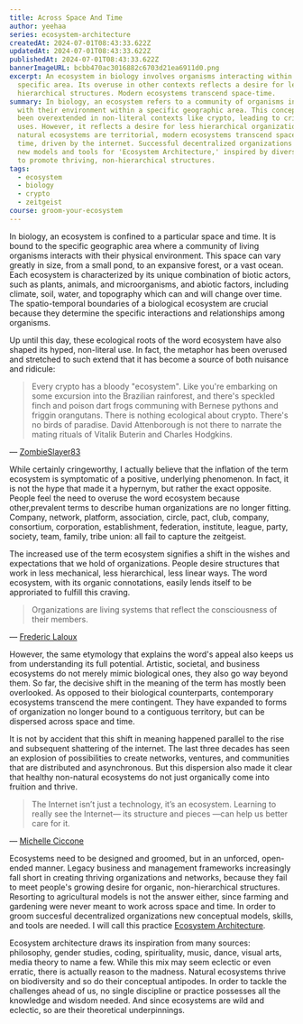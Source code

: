 ```yaml
---
title: Across Space And Time
author: yeehaa
series: ecosystem-architecture
createdAt: 2024-07-01T08:43:33.622Z
updatedAt: 2024-07-01T08:43:33.622Z
publishedAt: 2024-07-01T08:43:33.622Z
bannerImageURL: bcbb470ac3016882c6703d21ea6911d0.png
excerpt: An ecosystem in biology involves organisms interacting within a
  specific area. Its overuse in other contexts reflects a desire for less
  hierarchical structures. Modern ecosystems transcend space-time.
summary: In biology, an ecosystem refers to a community of organisms interacting
  with their environment within a specific geographic area. This concept has
  been overextended in non-literal contexts like crypto, leading to cringeworthy
  uses. However, it reflects a desire for less hierarchical organizations. While
  natural ecosystems are territorial, modern ecosystems transcend space and
  time, driven by the internet. Successful decentralized organizations require
  new models and tools for 'Ecosystem Architecture,' inspired by diverse fields
  to promote thriving, non-hierarchical structures.
tags:
  - ecosystem
  - biology
  - crypto
  - zeitgeist
course: groom-your-ecosystem
---
```

In biology, an ecosystem is confined to a particular space and time. It is bound to the specific geographic area where a community of living organisms interacts with their physical environment. This space can vary greatly in size, from a small pond, to an expansive forest, or a vast ocean. Each ecosystem is characterized by its unique combination of biotic actors, such as plants, animals, and microorganisms, and abiotic factors, including climate, soil, water, and topography which can and will change over time. The spatio-temporal boundaries of a biological ecosystem are crucial because they determine the specific interactions and relationships among organisms.

Up until this day, these ecological roots of the word ecosystem have also shaped its hyped, non-literal use. In fact, the metaphor has been overused and stretched to such extend that it has become a source of both nuisance and ridicule:

> Every crypto has a bloody "ecosystem". Like you're embarking on some excursion into the Brazilian rainforest, and there's speckled finch and poison dart frogs communing with Bernese pythons and friggin orangutans. There is nothing ecological about crypto. There's no birds of paradise. David Attenborough is not there to narrate the mating rituals of Vitalik Buterin and Charles Hodgkins. 

— [ZombieSlayer83](https://www.reddit.com/r/CryptoCurrency/comments/pmng04/ecosystem_is_the_most_cringe_word_in_all_of_crypto/)

While certainly cringeworthy, I actually believe that the inflation of the term ecosystem is symptomatic of a positive, underlying phenomenon. In fact, it is not the hype that made it a hypernym, but rather the exact opposite. People feel the need to overuse the word ecosystem because other,prevalent terms to describe human organizations are no longer fitting. Company, network, platform, association, circle, pact, club, company, consortium, corporation, establishment, federation, institute, league, party, society, team, family, tribe union: all fail to capture the zeitgeist.

The increased use of the term ecosystem signifies a shift in the wishes and expectations that we hold of organizations. People desire structures that work in less mechanical, less hierarchical, less linear ways. The word ecosystem, with its organic connotations, easily lends itself to be approriated to fulfill this craving.

> Organizations are living systems that reflect the consciousness of their members.

— [Frederic Laloux](https://www.reinventingorganizations.com/)

However, the same etymology that explains the word's appeal also keeps us from understanding its full potential. Artistic, societal, and business ecosystems do not merely mimic biological ones, they also go way beyond them. So far, the decisive shift in the meaning of the term has mostly been overlooked. As opposed to their biological counterparts, contemporary ecosystems transcend the mere contingent. They have expanded to forms of organization no longer bound to a contiguous territory, but can be dispersed across space and time.

It is not by accident that this shift in meaning happened parallel to the rise and subsequent shattering of the internet. The last three decades has seen an explosion of possibilities to create networks, ventures, and communities that are distributed and asynchronous. But this dispersion also made it clear that healthy non-natural ecosystems do not just organically come into fruition and thrive. 

> The Internet isn’t just a technology, it’s an ecosystem. Learning to really see the Internet— its structure and pieces —can help us better care for it.

— [Michelle Ciccone](https://commonplace.knowledgefutures.org/pub/4ie859tv/release/2)

Ecosystems need to be designed and groomed, but in an unforced, open-ended manner. Legacy business and management frameworks increasingly fall short in creating thriving organizations and networks, because they fail to meet people's growing desire for organic, non-hierarchical structures. Resorting to agricultural models is not the answer either, since farming and gardening were never meant to work across space and time. In order to groom succesful decentralized organizations new conceptual models, skills, and tools are needed. I will call this practice [Ecosystem Architecture](/series/ecosystem-architecture).

Ecosystem architecture draws its inspiration from many sources: philosophy, gender studies, coding, spirituality, music, dance, visual arts, media theory to name a few. While this mix may seem eclectic or even erratic, there is actually reason to the madness. Natural ecosystems thrive on biodiversity and so do their conceptual antipodes. In order to tackle the challenges ahead of us, no single discipline or practice possesses all the knowledge and wisdom needed. And since ecosystems are wild and eclectic, so are their theoretical underpinnings. 

